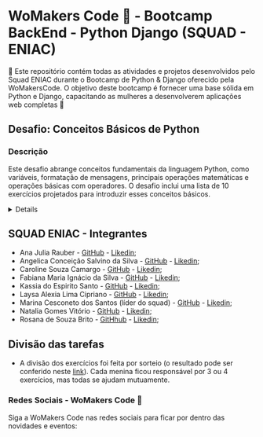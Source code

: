 ﻿# WoMakers Code 🦋 - Bootcamp BackEnd - Python Django (SQUAD - ENIAC)

🦋 Este repositório contém todas as atividades e projetos desenvolvidos pelo Squad ENIAC durante o Bootcamp de Python & Django oferecido pela WoMakersCode. O objetivo deste bootcamp é fornecer uma base sólida em Python e Django, capacitando as mulheres a desenvolverem aplicações web completas 🦋


## Desafio: Conceitos Básicos de Python

### Descrição

Este desafio abrange conceitos fundamentais da linguagem Python, como variáveis, formatação de mensagens, principais operações matemáticas e operações básicas com operadores. O desafio inclui uma lista de 10 exercícios projetados para introduzir esses conceitos básicos.

<details>
  
1️⃣ Faça um Programa que peça dois números, realize as principais operações soma, subtração, multiplicação, divisão.

2️⃣ Peça ao usuário para informar o ano de nascimento. Em seguida, calcule e imprima a idade atual.

3️⃣ Faça um Programa que peça a quantidade de quilômetros, transforme em metros, centímetros e milímetros.

4️⃣ Receba do usuário a quantidade de litros de combustível consumidos e a distância percorrida. Calcule e imprima o consumo médio em km/l.

5️⃣ Escreva um programa que calcule o salário líquido. Lembrando de declarar o salário bruto e o percentual de desconto do Imposto de Renda.

  - Renda até R$ 1.903,98: isento de imposto de renda;
  - Renda entre R$ 1.903,99 e R$ 2.826,65: alíquota de 7,5%;
  - Renda entre R$ 2.826,66 e R$ 3.751,05: alíquota de 15%;
  - Renda entre R$ 3.751,06 e R$ 4.664,68: alíquota de 22,5%;
  - Renda acima de R$ 4.664,68: alíquota máxima de 27,5%.

6️⃣ Escreva um programa que calcule o tempo de uma viagem. Faça um comparativo do mesmo percurso de avião, carro e ônibus. Levando em consideração:

  - avião = 600 km/h
  - carro = 100 km/h
  - ônibus = 80 km/h


7️⃣ Solicite ao usuário o peso em kg e a altura em metros. Calcule e imprima o Índice de Massa Corporal (IMC) usando a fórmula: IMC = peso / (altura x altura).

8️⃣ Faça um Programa que pergunte quanto você ganha por hora e o número de horas trabalhadas no mês. Calcule e mostre o total do seu salário no referido mês.

9️⃣ Solicite ao usuário o número de horas de exercício físico por semana. Calcule o total de calorias queimadas em um mês, considerando uma média de 5 calorias por minuto de exercício.

🔟 Faça um Programa que utilize 4 variáveis como preferir e no final print uma mensagem amigável utilizando as variáveis criadas.

  - Exemplos de variáveis: nome, idade, lugar, profissão.
  - Exemplo de retorno: Olá Maria, prazer te conhecer. Sou de São Paulo também e estou migrando de área.

</details>
  

## SQUAD ENIAC - Integrantes 

- Ana Julia Rauber - [GitHub](https://github.com/anajuliarauber) - [Likedin](https://www.linkedin.com/in/ana-julia-rauber/);
- Angelica Conceição Salvino da Silva - [GitHub](https://github.com/AngelicaSalvino) - [Likedin](https://www.linkedin.com/in/angelica-salvino/);
- Caroline Souza Camargo - [GitHub](https://github.com/Caroline-Camargo) - [Likedin](https://www.linkedin.com/in/caroline-souza-camargo-023b54164/);
- Fabiana Maria Ignácio da Silva - [GitHub](https://github.com/Ignacio-fabianamaria) - [Likedin](https://www.linkedin.com/in/fabianaignacio/);
- Kassia do Espirito Santo - [GitHub](https://github.com/KassiaES) - [Likedin](https://www.linkedin.com/in/kassia-es);
- Laysa Alexia Lima Cipriano - [GitHub](https://github.com/LayCipriano) - [Likedin](https://www.linkedin.com/in/lay-cipriano/);
- Marina Cesconeto dos Santos (líder do squad) - [GitHub](https://github.com/marina6coneto) - [Likedin](https://www.linkedin.com/in/marina-cesconeto-dos-santos-a17563216/);
- Natalia Gomes Vitório - [GitHub]() - [Likedin]();
- Rosana de Souza Brito - [GitHhub](https://github.com/RosanaBrito) - [Likedin](https://www.linkedin.com/in/rosanadesouzabrito/);

## Divisão das tarefas

- A divisão dos exercícios foi feita por sorteio (o resultado pode ser conferido neste [link](https://colab.research.google.com/drive/1EDM0O1Wunqcvm__XXykPkR93WER0ItzC?usp=sharing)). Cada menina ficou responsável por 3 ou 4 exercícios, mas todas se ajudam mutuamente.

### Redes Sociais - WoMakers Code 🦋 

Siga a WoMakers Code nas redes sociais para ficar por dentro das novidades e eventos: